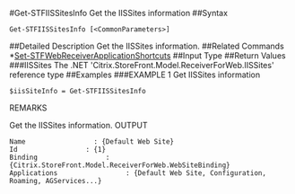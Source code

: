 #Get-STFIISSitesInfo
Get the IISSites information
##Syntax
```Get-STFIISSitesInfo [<CommonParameters>]
```
##Detailed Description
Get the IISSites information.
##Related Commands
*[Set-STFWebReceiverApplicationShortcuts](Set-STFWebReceiverApplicationShortcuts)
##Input Type
##Return Values
###IISSites
The .NET 'Citrix.StoreFront.Model.ReceiverForWeb.IISSites' reference type
##Examples
###EXAMPLE 1 Get IISSites information
```$iisSiteInfo = Get-STFIISSitesInfo
```
REMARKS

Get the IISSites information.
OUTPUT
```Name                 : {Default Web Site}
Id                 : {1}
Binding                 : {Citrix.StoreFront.Model.ReceiverForWeb.WebSiteBinding}
Applications                 : {Default Web Site, Configuration, Roaming, AGServices...}
```
